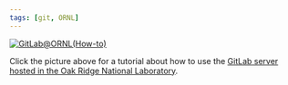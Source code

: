 ```yaml
---
tags: [git, ORNL]
---
```


[![GitLab@ORNL(How-to)](https://drive.google.com/uc?id=1OQOXIwSaLtE5ixZvAFp7rmY_lHS-7tsl)](https://docs.google.com/presentation/d/e/2PACX-1vTK96zPhMS22AiSMJkNjKmGWfB_t24qcx644q86FLUYzZHjCl8WmDSquY6optKCV7m_DbQRtAUenIWL/pub?start=false&loop=false&delayms=3000)

Click the picture above for a tutorial about how to use the [GitLab server hosted in the Oak Ridge National Laboratory](https://code.ornl.gov).


